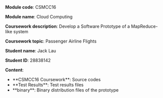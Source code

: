 **Module code**: CSMCC16

**Module name**: Cloud Computing

**Coursework description**: Develop a Software Prototype of a MapReduce-like system

**Coursework topic**: Passenger Airline Flights

**Student name**: Jack Lau

**Student ID**: 28838142

**Content**:
<ul>
<li>**CSMCC16 Coursework**: Source codes</li>
<li>**Test Results**: Test results files</li>
<li>**binary**: Binary distribution files of the prototype</li>
